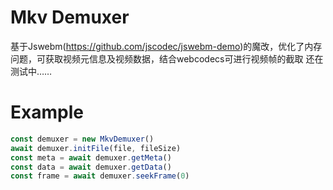 # Mkv Demuxer
基于Jswebm(https://github.com/jscodec/jswebm-demo)的魔改，优化了内存问题，可获取视频元信息及视频数据，结合webcodecs可进行视频帧的截取
还在测试中……
# Example
```javascript
const demuxer = new MkvDemuxer()
await demuxer.initFile(file, fileSize)
const meta = await demuxer.getMeta()
const data = await demuxer.getData()
const frame = await demuxer.seekFrame(0)
```
